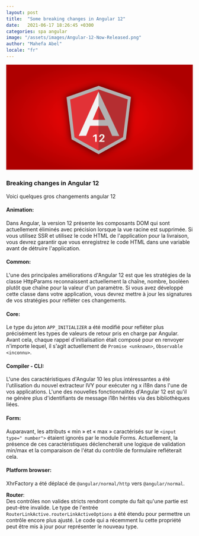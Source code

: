 ```yaml
---
layout: post
title:  "Some breaking changes in Angular 12"
date:   2021-06-17 18:26:45 +0300
categories: spa angular
image: "/assets/images/Angular-12-Now-Released.png"
author: "Mahefa Abel"
locale: "fr"
---
```


![Image Angular 12](/assets/images/Angular-12-Now-Released.png)

### Breaking changes in Angular 12

Voici quelques gros changements angular 12

#### Animation:

Dans Angular, la version 12 présente les composants DOM qui sont actuellement éliminés avec précision lorsque la vue racine est supprimée. Si vous utilisez SSR et utilisez le code HTML de l'application pour la livraison, vous devrez garantir que vous enregistrez le code HTML dans une variable avant de détruire l'application.

#### Common:

L'une des principales améliorations d'Angular 12 est que les stratégies de la classe HttpParams reconnaissent actuellement la chaîne, nombre, booléen plutôt que chaîne pour la valeur d'un paramètre. Si vous avez développé cette classe dans votre application, vous devrez mettre à jour les signatures de vos stratégies pour refléter ces changements.

#### Core:

Le type du jeton `APP_INITIALIZER` a été modifié pour refléter plus précisément les types de valeurs de retour pris en charge par Angular. Avant cela, chaque rappel d'initialisation était composé pour en renvoyer n'importe lequel, il s'agit actuellement de `Promise <unknown>`, `Observable <inconnu>`.

#### Compiler - CLI:

L'une des caractéristiques d'Angular 10 les plus intéressantes a été l'utilisation du nouvel extracteur IVY pour exécuter ng x i18n dans l'une de vos applications. L'une des nouvelles fonctionnalités d'Angular 12 est qu'il ne génère plus d'identifiants de message i18n hérités via des bibliothèques liées.

#### Form:

Auparavant, les attributs « min » et « max » caractérisés sur le `<input type=" number">` étaient ignorés par le module Forms. Actuellement, la présence de ces caractéristiques déclencherait une logique de validation min/max et la comparaison de l'état du contrôle de formulaire refléterait cela. 

#### Platform browser:

XhrFactory a été déplacé de `@angular/normal/http` vers `@angular/normal`.

**Router**:  
Des contrôles non valides stricts rendront compte du fait qu'une partie est peut-être invalide. Le type de l'entrée `RouterLinkActive.routerLinkActiveOptions` a été étendu pour permettre un contrôle encore plus ajusté. Le code qui a récemment lu cette propriété peut être mis à jour pour représenter le nouveau type.